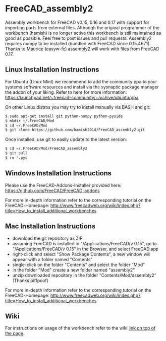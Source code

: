 FreeCAD_assembly2
=================

Assembly workbench for FreeCAD v0.15, 0.16 and 0.17 with support for importing parts from external files.
Although the original programmer of the workbench (hamish) is no longer active
this workbench is still maintained as good as possible.
Feel free to post issues and pull requests.
Assembly2 requires numpy to be installed (bundled with FreeCAD since 0.15.4671).
Thanks to Maurice (easyw-fc) assembly2 will work with files from FreeCAD 0.17.


Linux Installation Instructions
-------------------------------

For Ubuntu (Linux Mint) we recommend to add the community ppa to your systems software
resources and install via the sysnaptic package manager the addon of your liking.
Refer to here for more information:
https://launchpad.net/~freecad-community/+archive/ubuntu/ppa

On other Linux distros you may try to install manually via BASH and git:

```bash
$ sudo apt-get install git python-numpy python-pyside
$ mkdir ~/.FreeCAD/Mod
$ cd ~/.FreeCAD/Mod
$ git clone https://github.com/hamish2014/FreeCAD_assembly2.git
```

Once installed, use git to easily update to the latest version:

```bash
$ cd ~/.FreeCAD/Mod/FreeCAD_assembly2
$ git pull
$ rm *.pyc
```

Windows Installation Instructions
---------------------------------

Please use the FreeCAD-Addons-Installer provided here:
https://github.com/FreeCAD/FreeCAD-addons

For more in-depth information refer to the corresponding tutorial on the FreeCAD-Homepage:
http://www.freecadweb.org/wiki/index.php?title=How_to_install_additional_workbenches

Mac Installation Instructions
-----------------------------

* download the git repository as ZIP
* assuming FreeCAD is installed in "/Applications/FreeCAD/v 0.15", go to "/Applications/FreeCAD/v 0.15" in the Browser, and select FreeCAD.app
* right-click and select "Show Package Contents", a new window will appear with a folder named "Contents"
* single-click on the folder "Contents" and select the folder "Mod"
* in the folder "Mod" create a new folder named "assembly2"
* unzip downloaded repository in the folder "Contents/Mod/assembly2"
(Thanks piffpoof)


For more in-depth information refer to the corresponding tutorial on the FreeCAD-Homepage:
http://www.freecadweb.org/wiki/index.php?title=How_to_install_additional_workbenches

Wiki
----

For instructions on usage of the workbench refer to the wiki
[link on top of the page](https://github.com/hamish2014/FreeCAD_assembly2/wiki).
